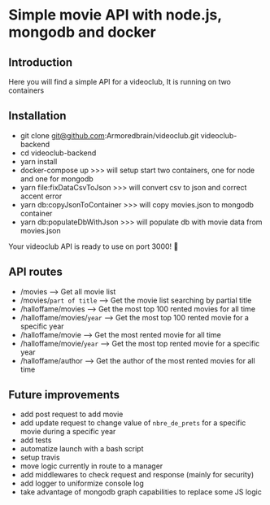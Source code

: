 # Simple movie API with node.js, mongodb and docker 

## Introduction
Here you will find a simple API for a videoclub, It is running on two containers

## Installation
* git clone git@github.com:Armoredbrain/videoclub.git videoclub-backend
* cd videoclub-backend 
* yarn install
* docker-compose up >>> will setup start two containers, one for node and one for mongodb
* yarn file:fixDataCsvToJson >>> will convert csv to json and correct accent error
* yarn db:copyJsonToContainer >>> will copy movies.json to mongodb container
* yarn db:populateDbWithJson >>> will populate db with movie data from movies.json

Your videoclub API is ready to use on port 3000! :rocket:

## API routes
* /movies --> Get all movie list 
* /movies/`part of title` --> Get the movie list searching by partial title
* /halloffame/movies --> Get the most top 100 rented movies for all time
* /halloffame/movies/`year` --> Get the most top 100 rented movie for a specific year
* /halloffame/movie --> Get the most rented movie for all time
* /halloffame/movie/`year` --> Get the most top rented movie for a specific year
* /halloffame/author --> Get the author of the most rented movies for all time

## Future improvements
* add post request to add movie
* add update request to change value of `nbre_de_prets` for a specific movie during a specific year
* add tests
* automatize launch with a bash script
* setup travis
* move logic currently in route to a manager
* add middlewares to check request and response (mainly for security)
* add logger to uniformize console log
* take advantage of mongodb graph capabilities to replace some JS logic
